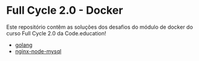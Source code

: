 # Full Cycle 2.0 - Docker

Este repositório contêm as soluções dos desafios do módulo de docker do curso Full Cycle 2.0 da Code.education!

- [golang](./golang)
- [nginx-node-mysql](./nginx-node-mysql)